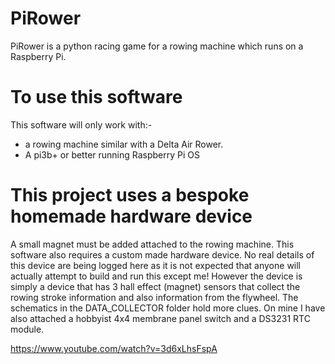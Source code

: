 # PiRower
PiRower is a python racing game for a rowing machine which runs on a Raspberry Pi. 

# To use this software
This software will only work with:-
 - a rowing machine similar with a Delta Air Rower. 
 - A pi3b+ or better running Raspberry Pi OS

# This project uses a bespoke homemade hardware device
A small magnet must be added attached to the rowing machine.
This software also requires a custom made hardware device. No real details of this device are being logged here as it is not expected that anyone will actually attempt to build and run this except me!
However the device is simply a device that has 3 hall effect (magnet) sensors that collect the rowing stroke information and also information from the flywheel.
The schematics in the DATA_COLLECTOR folder hold more clues. On mine I have also attached a hobbyist 4x4 membrane panel switch and a DS3231 RTC module.

https://www.youtube.com/watch?v=3d6xLhsFspA
